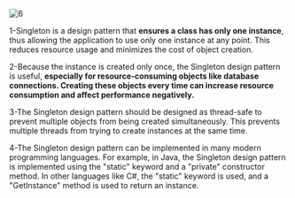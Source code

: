 ![6](https://user-images.githubusercontent.com/63954402/236631979-f4235fcc-984c-48af-a3a6-0f987fba81f8.png)

1-Singleton is a design pattern that **ensures a class has only one instance**,
thus allowing the application to use only one instance at any point.
This reduces resource usage and minimizes the cost of object creation.

2-Because the instance is created only once, the Singleton design pattern is
useful, **especially for resource-consuming objects like database connections.
Creating these objects every time can increase resource consumption and affect performance negatively.**

3-The Singleton design pattern should be designed as thread-safe to prevent
multiple objects from being created simultaneously. This prevents multiple
threads from trying to create instances at the same time.

4-The Singleton design pattern can be implemented in many modern programming
languages. For example, in Java, the Singleton design pattern is implemented
using the "static" keyword and a "private" constructor method. In other languages
like C#, the "static" keyword is used, and a "GetInstance" method is used to
return an instance.

